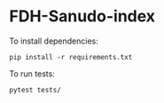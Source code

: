 # FDH-Sanudo-index

To install dependencies:

```
pip install -r requirements.txt
```

To run tests:
```
pytest tests/
```